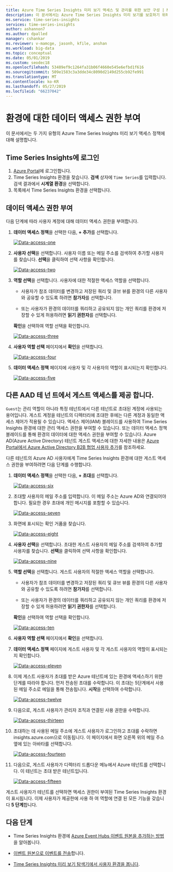```yaml
---
title: Azure Time Series Insights 미리 보기 액세스 및 관리를 위한 보안 구성 | Microsoft Docs
description: 이 문서에서는 Azure Time Series Insights 미리 보기를 보호하기 위해 관리 액세스 정책 및 데이터 액세스 정책으로 보안 및 권한을 구성하는 방법을 설명합니다.
ms.service: time-series-insights
services: time-series-insights
author: ashannon7
ms.author: dpalled
manager: cshankar
ms.reviewer: v-mamcge, jasonh, kfile, anshan
ms.workload: big-data
ms.topic: conceptual
ms.date: 05/01/2019
ms.custom: seodec18
ms.openlocfilehash: 53489ef9c1264fa31b06f4660e545e6efbd1f616
ms.sourcegitcommit: 509e1583c3a3dde34c8090d2149d255cb92fe991
ms.translationtype: MT
ms.contentlocale: ko-KR
ms.lasthandoff: 05/27/2019
ms.locfileid: "66237042"
---
```

# <a name="grant-data-access-to-an-environment"></a>환경에 대한 데이터 액세스 권한 부여

이 문서에서는 두 가지 유형의 Azure Time Series Insights 미리 보기 액세스 정책에 대해 설명합니다.

## <a name="sign-in-to-time-series-insights"></a>Time Series Insights에 로그인

1. [Azure Portal](https://portal.azure.com/)에 로그인합니다.
1. Time Series Insights 환경을 찾습니다. **검색** 상자에 `Time Series`를 입력합니다. 검색 결과에서 **시계열 환경**을 선택합니다.
1. 목록에서 Time Series Insights 환경을 선택합니다.

## <a name="grant-data-access"></a>데이터 액세스 권한 부여

다음 단계에 따라 사용자 계정에 대해 데이터 액세스 권한을 부여합니다.

1. **데이터 액세스 정책**을 선택한 다음, **+ 추가**를 선택합니다.

    [![Data-access-one](media/data-access/data-access-one.png)](media/data-access/data-access-one.png#lightbox)

1. **사용자 선택**을 선택합니다. 사용자 이름 또는 메일 주소를 검색하여 추가할 사용자를 찾습니다. **선택**을 클릭하여 선택 사항을 확인합니다.

    [![Data-access-two](media/data-access/data-access-two.png)](media/data-access/data-access-two.png#lightbox)

1. **역할 선택**을 선택합니다. 사용자에 대한 적절한 액세스 역할을 선택합니다.

    * 사용자가 참조 데이터를 변경하고 저장된 쿼리 및 큐브 뷰를 환경의 다른 사용자와 공유할 수 있도록 하려면 **참가자**를 선택합니다.

    * 또는 사용자가 환경의 데이터를 쿼리하고 공유되지 않는 개인 쿼리를 환경에 저장할 수 있게 허용하려면 **읽기 권한자**를 선택합니다.

   **확인**을 선택하여 역할 선택을 확인합니다.

    [![Data-access-three](media/data-access/data-access-three.png)](media/data-access/data-access-three.png#lightbox)

1. **사용자 역할 선택** 페이지에서 **확인**을 선택합니다.

    [![Data-access-four](media/data-access/data-access-four.png)](media/data-access/data-access-four.png#lightbox)

1. **데이터 액세스 정책** 페이지에 사용자 및 각 사용자의 역할이 표시되는지 확인합니다.

    [![Data-access-five](media/data-access/data-access-five.png)](media/data-access/data-access-five.png#lightbox)

## <a name="provide-guest-access-from-another-aad-tenant"></a>다른 AAD 테 넌 트에서 게스트 액세스를 제공 합니다.

`Guest`는 관리 역할이 아니라 특정 테넌트에서 다른 테넌트로 초대된 계정에 사용되는 용어입니다. 게스트 계정을 테넌트의 디렉터리에 초대한 후에는 다른 계정과 동일한 액세스 제어가 적용될 수 있습니다. 액세스 제어(IAM) 블레이드를 사용하여 Time Series Insights 환경에 대한 관리 액세스 권한을 부여할 수 있습니다. 또는 데이터 액세스 정책 블레이드를 통해 환경의 데이터에 대한 액세스 권한을 부여할 수 있습니다. Azure AD(Azure Active Directory) 테넌트 게스트 액세스에 대한 자세한 내용은 [Azure Portal에서 Azure Active Directory B2B 협업 사용자 추가](https://docs.microsoft.com/azure/active-directory/b2b/add-users-administrator)를 참조하세요.

다른 테넌트의 Azure AD 사용자에게 Time Series Insights 환경에 대한 게스트 액세스 권한을 부여하려면 다음 단계를 수행합니다.

1. **데이터 액세스 정책**을 선택한 다음, **+ 초대**를 선택합니다.

    [![Data-access-six](media/data-access/data-access-six.png)](media/data-access/data-access-six.png#lightbox)

1. 초대할 사용자의 메일 주소를 입력합니다. 이 메일 주소는 Azure AD와 연결되어야 합니다. 필요한 경우 초대에 개인 메시지를 포함할 수 있습니다.

    [![Data-access-seven](media/data-access/data-access-seven.png)](media/data-access/data-access-seven.png#lightbox)

1. 화면에 표시되는 확인 거품을 찾습니다.

    [![Data-access-eight](media/data-access/data-access-eight.png)](media/data-access/data-access-eight.png#lightbox)

1. **사용자 선택**을 선택합니다. 초대한 게스트 사용자의 메일 주소를 검색하여 추가할 사용자를 찾습니다. **선택**을 클릭하여 선택 사항을 확인합니다.

    [![Data-access-nine](media/data-access/data-access-nine.png)](media/data-access/data-access-nine.png#lightbox)

1. **역할 선택**을 선택합니다. 게스트 사용자의 적절한 액세스 역할을 선택합니다.

    * 사용자가 참조 데이터를 변경하고 저장된 쿼리 및 큐브 뷰를 환경의 다른 사용자와 공유할 수 있도록 하려면 **참가자**를 선택합니다.

    * 또는 사용자가 환경의 데이터를 쿼리하고 공유되지 않는 개인 쿼리를 환경에 저장할 수 있게 허용하려면 **읽기 권한자**를 선택합니다.

   **확인**을 선택하여 역할 선택을 확인합니다.

    [![Data-access-ten](media/data-access/data-access-ten.png)](media/data-access/data-access-ten.png#lightbox)

1. **사용자 역할 선택** 페이지에서 **확인**을 선택합니다.

1. **데이터 액세스 정책** 페이지에 게스트 사용자 및 각 게스트 사용자의 역할이 표시되는지 확인합니다.

    [![Data-access-eleven](media/data-access/data-access-eleven.png)](media/data-access/data-access-eleven.png#lightbox)

1. 이제 게스트 사용자가 초대를 받은 Azure 테넌트에 있는 환경에 액세스하기 위한 단계를 따라야 합니다. 먼저 전송된 초대를 수락합니다. 이 초대는 5단계에서 사용된 메일 주소로 메일을 통해 전송됩니다. **시작**을 선택하여 수락합니다.

    [![Data-access-twelve](media/data-access/data-access-twelve.png)](media/data-access/data-access-twelve.png#lightbox)

1. 다음으로, 게스트 사용자가 관리자 조직과 연결된 사용 권한을 수락합니다.

    [![Data-access-thirteen](media/data-access/data-access-thirteen.png)](media/data-access/data-access-thirteen.png#lightbox)

1. 초대하는 데 사용된 메일 주소에 게스트 사용자가 로그인하고 초대를 수락하면 insights.azure.com으로 이동됩니다. 이 페이지에서 화면 오른쪽 위의 메일 주소 옆에 있는 아바타를 선택합니다.

    [![Data-access-fourteen](media/data-access/data-access-fourteen.png)](media/data-access/data-access-fourteen.png#lightbox)

1. 다음으로, 게스트 사용자가 디렉터리 드롭다운 메뉴에서 Azure 테넌트를 선택합니다. 이 테넌트는 초대 받은 테넌트입니다.

    [![Data-access-fifteen](media/data-access/data-access-fifteen.png)](media/data-access/data-access-fifteen.png#lightbox)

게스트 사용자가 테넌트를 선택하면 액세스 권한이 부여된 Time Series Insights 환경이 표시됩니다. 이제 사용자가 제공한에 사용 하 여 역할에 연결 된 모든 기능을 갖습니다 **5 단계**합니다.

## <a name="next-steps"></a>다음 단계

* Time Series Insights 환경에 [Azure Event Hubs 이벤트 원본을 추가하는 방법](./time-series-insights-how-to-add-an-event-source-eventhub.md)을 알아봅니다.

* [이벤트 원본으로 이벤트를 전송](./time-series-insights-send-events.md)합니다.

* [Time Series Insights 미리 보기 탐색기에서 사용자 환경을 봅니다](./time-series-insights-update-explorer.md).
